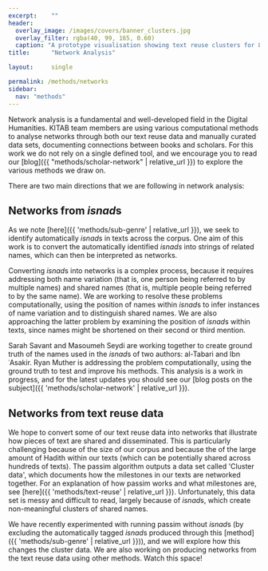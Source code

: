 ```yaml
---
excerpt:	""
header:
  overlay_image: /images/covers/banner_clusters.jpg
  overlay_filter: rgba(40, 99, 165, 0.60)
  caption: "A prototype visualisation showing text reuse clusters for 8 milestones of al-Tabari's *Taʾrikh* relating to Abbasid history"
title:		"Network Analysis"

layout:		single

permalink: /methods/networks
sidebar:
  nav: "methods"
---
```

Network analysis is a fundamental and well-developed field in the Digital Humanities. KITAB team members are using various computational methods to analyse networks through both our text reuse data and manually curated data sets, documenting connections between books and scholars. For this work we do not rely on a single defined tool, and we encourage you to read our [blog]({{ "methods/scholar-network" | relative_url }}) to explore the various methods we draw on.
There are two main directions that we are following in network analysis:
## Networks from *isnad*s
As we note [here]({{ 'methods/sub-genre' | relative_url }}), we seek to identify automatically *isnad*s in texts across the corpus. One aim of this work is to convert the automatically identified *isnads* into strings of related names, which can then be interpreted as networks.
Converting *isnad*s into networks is a complex process, because it requires addressing both name variation (that is, one person being referred to by multiple names) and shared names (that is, multiple people being referred to by the same name). We are working to resolve these problems computationally, using the position of names within *isnad*s to infer instances of name variation and to distinguish shared names. We are also approaching the latter problem by examining the position of *isnad*s within texts, since names might be shortened on their second or third mention.
Sarah Savant and Masoumeh Seydi are working together to create ground truth of the names used in the *isnad*s of two authors: al-Tabari and Ibn ʿAsakir. Ryan Muther is addressing the problem computationally, using the ground truth to test and improve his methods. This analysis is a work in progress, and for the latest updates you should see our [blog posts on the subject]({{ 'methods/scholar-network' | relative_url }}).
## Networks from text reuse data
We hope to convert some of our text reuse data into networks that illustrate how pieces of text are shared and disseminated. This is particularly challenging because of the size of our corpus and because the of the large amount of Hadith within our texts (which can be potentially shared across hundreds of texts). The passim algorithm outputs a data set called 'Cluster data', which documents how the milestones in our texts are networked together. For an explanation of how passim works and what milestones are, see [here]({{ 'methods/text-reuse' | relative_url }}). Unfortunately, this data set is messy and difficult to read, largely because of *isnad*s, which create non-meaningful clusters of shared names.
We have recently experimented with running passim without *isnad*s (by excluding the automatically tagged *isnad*s produced through this [method]({{ 'methods/sub-genre' | relative_url }})), and we will explore how this changes the cluster data. We are also working on producing networks from the text reuse data using other methods. Watch this space!
